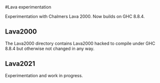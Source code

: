 
#Lava experimentation

Experimentation with Chalmers Lava 2000. Now builds on GHC 8.8.4.


## Lava2000

The Lava2000 directory contains Lava2000 hacked to compile under GHC
8.8.4 but otherwise not changed in any way.


## Lava2021

Experimentation and work in progress.